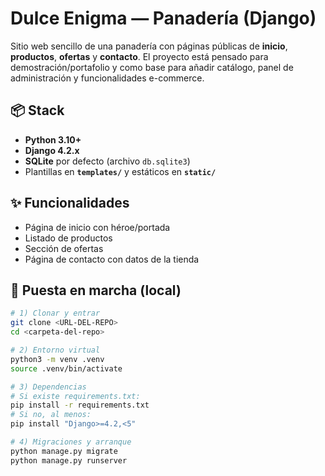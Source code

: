 # Dulce Enigma — Panadería (Django)

Sitio web sencillo de una panadería con páginas públicas de **inicio**, **productos**, **ofertas** y **contacto**. El proyecto está pensado para demostración/portafolio y como base para añadir catálogo, panel de administración y funcionalidades e-commerce.

## 📦 Stack
- **Python 3.10+**
- **Django 4.2.x**
- **SQLite** por defecto (archivo `db.sqlite3`)
- Plantillas en **`templates/`** y estáticos en **`static/`**

## ✨ Funcionalidades
- Página de inicio con héroe/portada
- Listado de productos
- Sección de ofertas
- Página de contacto con datos de la tienda

## 🚀 Puesta en marcha (local)

```bash
# 1) Clonar y entrar
git clone <URL-DEL-REPO>
cd <carpeta-del-repo>

# 2) Entorno virtual
python3 -m venv .venv
source .venv/bin/activate

# 3) Dependencias
# Si existe requirements.txt:
pip install -r requirements.txt
# Si no, al menos:
pip install "Django>=4.2,<5"

# 4) Migraciones y arranque
python manage.py migrate
python manage.py runserver
